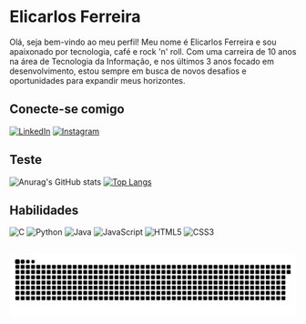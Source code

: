 # Elicarlos Ferreira
<p>Olá, seja bem-vindo ao meu perfil! Meu nome é Elicarlos Ferreira e sou apaixonado por tecnologia, café e rock 'n' roll. Com uma carreira de 10 anos na área de Tecnologia da Informação, e nos últimos 3 anos focado em desenvolvimento, estou sempre em busca de novos desafios e oportunidades para expandir meus horizontes.</p>

## Conecte-se comigo
[![LinkedIn](https://img.shields.io/badge/LinkedIn-000?style=for-the-badge&logo=linkedin&logoColor=0E76A8)](https://www.linkedin.com/in/elicarlos-ferreira-723661168/)
[![Instagram](https://img.shields.io/badge/Instagram-000?style=for-the-badge&logo=instagram)](https://www.instagram.com/elicarlos_ferreira/)

## Teste
![Anurag's GitHub stats](https://github-readme-stats.vercel.app/api?username=Elicarlos&show_icons=true&theme=highcontrast&include_all_commits=true)
[![Top Langs](https://github-readme-stats.vercel.app/api/top-langs/?username=Elicarlos&show_icons=true&theme=highcontrast)](https://github.com/anuraghazra/github-readme-stats)


## Habilidades
![C](https://img.shields.io/badge/C-000?style=for-the-badge&logo=c)
![Python](https://img.shields.io/badge/Python-000?style=for-the-badge&logo=python)
![Java](https://img.shields.io/badge/Java-000?style=for-the-badge&logo=java)
![JavaScript](https://img.shields.io/badge/JavaScript-000?style=for-the-badge&logo=javascript)
![HTML5](https://img.shields.io/badge/HTML5-000?style=for-the-badge&logo=html5)
![CSS3](https://img.shields.io/badge/CSS3-000?style=for-the-badge&logo=css3&logoColor=264CE4)

  
  ##
<!--
<div> 
  <a href="https://www.youtube.com/channel/UC_-uuuZbY0AAt9CViNzvc-Q" target="_blank"><img src="https://img.shields.io/badge/YouTube-FF0000?style=for-the-badge&logo=youtube&logoColor=white" target="_blank"></a>
  <a href="https://instagram.com/rafaballerini" target="_blank"><img src="https://img.shields.io/badge/-Instagram-%23E4405F?style=for-the-badge&logo=instagram&logoColor=white" target="_blank"></a>
 	<a href="https://www.twitch.tv/rafaballerinii" target="_blank"><img src="https://img.shields.io/badge/Twitch-9146FF?style=for-the-badge&logo=twitch&logoColor=white" target="_blank"></a>
 <a href="https://discord.gg/wagxzStdcR" target="_blank"><img src="https://img.shields.io/badge/Discord-7289DA?style=for-the-badge&logo=discord&logoColor=white" target="_blank"></a> 
  <a href = "mailto:contatorafaballerini@gmail.com"><img src="https://img.shields.io/badge/-Gmail-%23333?style=for-the-badge&logo=gmail&logoColor=white" target="_blank"></a>
  <a href="https://www.linkedin.com/in/rafaella-ballerini-45875016a" target="_blank"><img src="https://img.shields.io/badge/-LinkedIn-%230077B5?style=for-the-badge&logo=linkedin&logoColor=white" target="_blank"></a> 
  
</div> -->
![Snake animation](https://github.com/elicarlos/elicarlos/blob/output/github-contribution-grid-snake.svg)


